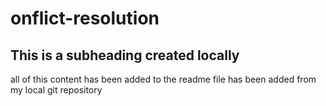 # onflict-resolution

## This is a subheading created locally

all of this content has been added to the readme file has been added from my local git repository

